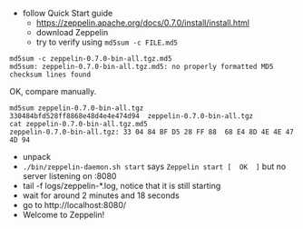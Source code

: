 - follow Quick Start guide
  - https://zeppelin.apache.org/docs/0.7.0/install/install.html
  - download Zeppelin
  - try to verify using `md5sum -c FILE.md5`

```
md5sum -c zeppelin-0.7.0-bin-all.tgz.md5
md5sum: zeppelin-0.7.0-bin-all.tgz.md5: no properly formatted MD5 checksum lines found
```

OK, compare manually.

```
md5sum zeppelin-0.7.0-bin-all.tgz
330484bfd528ff8868e48d4e4e474d94  zeppelin-0.7.0-bin-all.tgz
cat zeppelin-0.7.0-bin-all.tgz.md5
zeppelin-0.7.0-bin-all.tgz: 33 04 84 BF D5 28 FF 88  68 E4 8D 4E 4E 47 4D 94
```

- unpack
- `./bin/zeppelin-daemon.sh start` says `Zeppelin start [  OK  ]` but no server
  listening on :8080
- tail -f logs/zeppelin-*.log, notice that it is still starting
- wait for around 2 minutes and 18 seconds
- go to http://localhost:8080/
- Welcome to Zeppelin!
